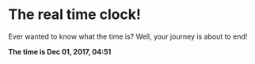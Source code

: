 # The real time clock!

Ever wanted to know what the time is? Well, your journey is about to end!

**The time is Dec 01, 2017, 04:51**